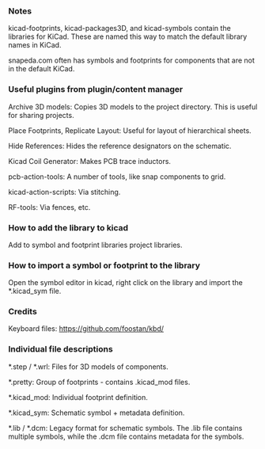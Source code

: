 ### Notes

kicad-footprints, kicad-packages3D, and kicad-symbols contain the libraries for KiCad. These are
named this way to match the default library names in KiCad.

snapeda.com often has symbols and footprints for components that are not in the default KiCad.

### Useful plugins from plugin/content manager

Archive 3D models:
Copies 3D models to the project directory. This is useful for sharing projects.

Place Footprints, Replicate Layout:
Useful for layout of hierarchical sheets.

Hide References:
Hides the reference designators on the schematic.

Kicad Coil Generator:
Makes PCB trace inductors.

pcb-action-tools:
A number of tools, like snap components to grid.

kicad-action-scripts:
Via stitching.

RF-tools:
Via fences, etc.

### How to add the library to kicad

Add to symbol and footprint libraries project libraries.

### How to import a symbol or footprint to the library

Open the symbol editor in kicad, right click on the library and import the *.kicad_sym file.

### Credits

Keyboard files: https://github.com/foostan/kbd/

### Individual file descriptions
*.step / *.wrl:
Files for 3D models of components.

*.pretty:
Group of footprints - contains .kicad_mod files.

*.kicad_mod:
Individual footprint definition.

*.kicad_sym:
Schematic symbol + metadata definition.

*.lib / *.dcm:
Legacy format for schematic symbols. The .lib file contains multiple symbols, while the .dcm file
contains metadata for the symbols.
